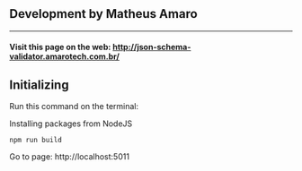 # 
## Development by Matheus Amaro
---

#### Visit this page on the web: http://json-schema-validator.amarotech.com.br/

## Initializing

Run this command on the terminal:

Installing packages from NodeJS
```
npm run build
```

Go to page: http://localhost:5011

